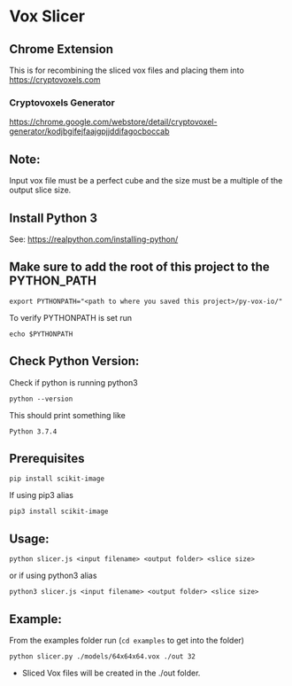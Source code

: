 # Vox Slicer

## Chrome Extension

This is for recombining the sliced vox files and placing them into https://cryptovoxels.com

### Cryptovoxels Generator

https://chrome.google.com/webstore/detail/cryptovoxel-generator/kodjbgifejfaajgpjjddifagocboccab

## Note:
Input vox file must be a perfect cube and the size must be a multiple of the output slice size.

## Install Python 3

See: https://realpython.com/installing-python/

## Make sure to add the root of this project to the PYTHON_PATH

`export PYTHONPATH="<path to where you saved this project>/py-vox-io/"`

To verify PYTHONPATH is set run

`echo $PYTHONPATH`

## Check Python Version: 

Check if python is running python3

`python --version`

This should print something like 

`Python 3.7.4`

## Prerequisites 

`pip install scikit-image`

If using pip3 alias

`pip3 install scikit-image`

## Usage: 

`python slicer.js <input filename> <output folder> <slice size>`

or if using python3 alias

`python3 slicer.js <input filename> <output folder> <slice size>`

## Example:

From the examples folder run (`cd examples` to get into the folder)

`python slicer.py ./models/64x64x64.vox ./out 32`

 - Sliced Vox files will be created in the ./out folder.
 
 
